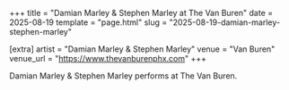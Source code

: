 +++
title = "Damian Marley & Stephen Marley at The Van Buren"
date = 2025-08-19
template = "page.html"
slug = "2025-08-19-damian-marley-stephen-marley"

[extra]
artist = "Damian Marley & Stephen Marley"
venue = "Van Buren"
venue_url = "https://www.thevanburenphx.com"
+++

Damian Marley & Stephen Marley performs at The Van Buren.
